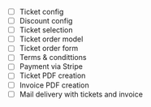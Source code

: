 - [ ] Ticket config
- [ ] Discount config
- [ ] Ticket selection
- [ ] Ticket order model
- [ ] Ticket order form
- [ ] Terms & condittions
- [ ] Payment via Stripe
- [ ] Ticket PDF creation
- [ ] Invoice PDF creation
- [ ] Mail delivery with tickets and invoice